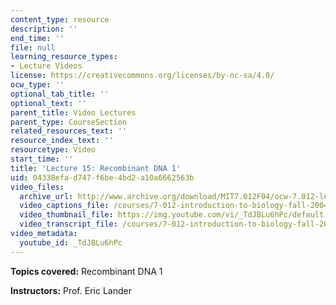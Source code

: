 ```yaml
---
content_type: resource
description: ''
end_time: ''
file: null
learning_resource_types:
- Lecture Videos
license: https://creativecommons.org/licenses/by-nc-sa/4.0/
ocw_type: ''
optional_tab_title: ''
optional_text: ''
parent_title: Video Lectures
parent_type: CourseSection
related_resources_text: ''
resource_index_text: ''
resourcetype: Video
start_time: ''
title: 'Lecture 15: Recombinant DNA 1'
uid: 04338efa-d747-f6be-4bd2-a10a6662563b
video_files:
  archive_url: http://www.archive.org/download/MIT7.012F04/ocw-7.012-lec15-15oct2004-220k.mp4
  video_captions_file: /courses/7-012-introduction-to-biology-fall-2004/8f4e5741aed3589caba0b1c1f492587e_TdJBLu6hPc.vtt
  video_thumbnail_file: https://img.youtube.com/vi/_TdJBLu6hPc/default.jpg
  video_transcript_file: /courses/7-012-introduction-to-biology-fall-2004/8a3bf11196b6f453ae2784274352173f_TdJBLu6hPc.pdf
video_metadata:
  youtube_id: _TdJBLu6hPc
---
```


**Topics covered:** Recombinant DNA 1

**Instructors:** Prof. Eric Lander

